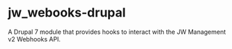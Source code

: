 # jw_webooks-drupal
A Drupal 7 module that provides hooks to interact with the JW Management v2 Webhooks API.
